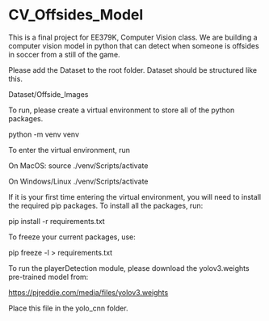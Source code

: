 # CV_Offsides_Model
This is a final project for EE379K, Computer Vision class. We are building a computer vision model in python that can detect when someone is offsides in soccer from a still of the game.

Please add the Dataset to the root folder.
Dataset should be structured like this.
    
Dataset/Offside_Images

To run, please create a virtual environment to store all of the python packages.

python -m venv venv

To enter the virtual environment, run

On MacOS:
source ./venv/Scripts/activate

On Windows/Linux
./venv/Scripts/activate

If it is your first time entering the virtual environment, you will need to install the required pip packages. To install all the packages, run:

pip install -r requirements.txt

To freeze your current packages, use:

pip freeze -l > requirements.txt

To run the playerDetection module, please download the yolov3.weights pre-trained model from:

https://pjreddie.com/media/files/yolov3.weights

Place this file in the yolo_cnn folder.